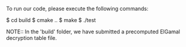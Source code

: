 To run our code, please execute the following commands:

$ cd build
$ cmake ..
$ make
$ ./test

NOTE:: In the 'build' folder, we have submitted a precomputed ElGamal decryption table file.

